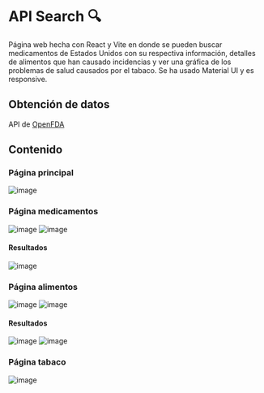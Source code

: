 # API Search 🔍

Página web hecha con React y Vite en donde se pueden buscar medicamentos de Estados Unidos con su respectiva información, detalles de alimentos que han causado incidencias y ver una gráfica de los problemas de salud causados por el tabaco. Se ha usado Material UI y es responsive.

## Obtención de datos
API de [OpenFDA](https://open.fda.gov/apis/) 

## Contenido
### Página principal
![image](https://github.com/mariasnchez/buscador_medicamentos/assets/91953276/fb6093ae-57eb-47cb-bb28-cd51d7cd8156)

### Página medicamentos
![image](https://github.com/mariasnchez/buscador_medicamentos/assets/91953276/15c89ac8-f6cf-4940-89af-8471bb9bb12b)
![image](https://github.com/mariasnchez/buscador_medicamentos/assets/91953276/6f5c46ef-bff5-4cfd-b813-90f5ec286b5a)

#### Resultados
![image](https://github.com/mariasnchez/buscador_medicamentos/assets/91953276/38bebdde-0cd0-458b-b861-04ac18dce4c3)

### Página alimentos
![image](https://github.com/mariasnchez/buscador_medicamentos/assets/91953276/e30126ca-ac78-4635-88ae-1c2363949707)
![image](https://github.com/mariasnchez/buscador_medicamentos/assets/91953276/f11ddb29-f60c-474e-aea2-242d60545d8d)

#### Resultados
![image](https://github.com/mariasnchez/buscador_medicamentos/assets/91953276/286cf703-de75-4b31-8db2-fca47edc787b)
![image](https://github.com/mariasnchez/buscador_medicamentos/assets/91953276/b7a908cb-012a-49aa-8188-7c97d9483c7d)

### Página tabaco
![image](https://github.com/mariasnchez/buscador_medicamentos/assets/91953276/99db0edf-bb2d-489c-bffa-0bf58e1e3c43)

